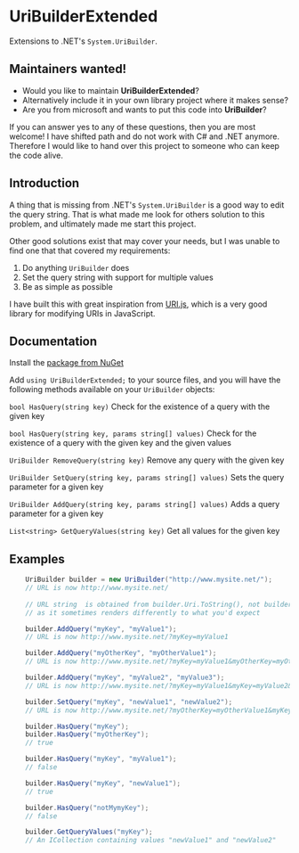 # UriBuilderExtended
Extensions to .NET's `System.UriBuilder`.

## Maintainers wanted!
- Would you like to maintain **UriBuilderExtended**?
- Alternatively include it in your own library project where it makes sense?
- Are you from microsoft and wants to put this code into **UriBuilder**?

If you can answer yes to any of these questions, then you are most welcome!
I have shifted path and do not work with C# and .NET anymore. Therefore I would like to hand over this project to someone who can keep the code alive.

## Introduction
A thing that is missing from .NET's `System.UriBuilder` is a good way to edit the query string. That is what made me look for others solution to this problem, and ultimately made me start this project.

Other good solutions exist that may cover your needs, but I was unable to find one that that covered my requirements:

1. Do anything `UriBuilder` does
2. Set the query string with support for multiple values
3. Be as simple as possible

I have built this with great inspiration from [URI.js](https://medialize.github.io/URI.js/), which is a very good library for modifying URIs in JavaScript.

## Documentation
Install the [package from NuGet](https://www.nuget.org/packages/UriBuilderExtended/)

Add `using UriBuilderExtended;` to your source files, and you will have the following methods available on your `UriBuilder` objects:

`bool HasQuery(string key)`
Check for the existence of a query with the given key

`bool HasQuery(string key, params string[] values)`
Check for the existence of a query with the given key and the given values

`UriBuilder RemoveQuery(string key)`
Remove any query with the given key

`UriBuilder SetQuery(string key, params string[] values)`
Sets the query parameter for a given key

`UriBuilder AddQuery(string key, params string[] values)`
Adds a query parameter for a given key

`List<string> GetQueryValues(string key)`
Get all values for the given key

## Examples

```C#
    UriBuilder builder = new UriBuilder("http://www.mysite.net/");
    // URL is now http://www.mysite.net/
    
    // URL string  is obtained from builder.Uri.ToString(), not builder.ToString()
    // as it sometimes renders differently to what you'd expect

    builder.AddQuery("myKey", "myValue1");
    // URL is now http://www.mysite.net/?myKey=myValue1

    builder.AddQuery("myOtherKey", "myOtherValue1");
    // URL is now http://www.mysite.net/?myKey=myValue1&myOtherKey=myOtherValue1

    builder.AddQuery("myKey", "myValue2", "myValue3");
    // URL is now http://www.mysite.net/?myKey=myValue1&myKey=myValue2&myKey=myValue3&myOtherKey=myOtherValue1

    builder.SetQuery("myKey", "newValue1", "newValue2");
    // URL is now http://www.mysite.net/?myOtherKey=myOtherValue1&myKey=newValue1&myKey=newValue2

    builder.HasQuery("myKey");
    builder.HasQuery("myOtherKey");
    // true

    builder.HasQuery("myKey", "myValue1");
    // false

    builder.HasQuery("myKey", "newValue1");
    // true

    builder.HasQuery("notMymyKey");
    // false

    builder.GetQueryValues("myKey");
    // An ICollection containing values "newValue1" and "newValue2"
```
